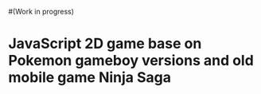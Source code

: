 #(Work in progress) </br>
# JavaScript 2D game base on Pokemon gameboy versions and old mobile game Ninja Saga 
